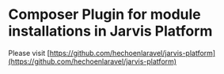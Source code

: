 Composer Plugin for module installations in Jarvis Platform
=================

Please visit [https://github.com/hechoenlaravel/jarvis-platform](https://github.com/hechoenlaravel/jarvis-platform)

